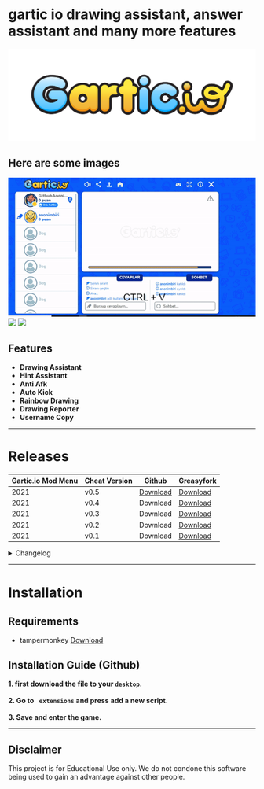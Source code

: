 # gartic io drawing assistant, answer assistant and many more features

![LOGO](./resimler/logo.png)


## Here are some images

![](./resimler/3.gif)
![](./resimler/2.gif)
![](./resimler/eski%20versiyon.gif)


## Features

- **Drawing Assistant**
- **Hint Assistant**
- **Anti Afk**
- **Auto Kick**
- **Rainbow Drawing**
- **Drawing Reporter**
- **Username Copy**




-----------------------
# Releases
| Gartic.io Mod Menu| Cheat Version | Github | Greasyfork |
|----------------------------|-------------|-----------------|-----------------|
| 2021 | v0.5 | [Download](	https://github.com/anonimbiri/gartic.io-hack/raw/main/script/gartic.io%20mod%20menu.user.js) | [Download](https://greasyfork.org/tr/scripts/429227-gartic-io-mod-menu) |
| 2021 | v0.4 | Download | [Download](https://greasyfork.org/tr/scripts/429227-gartic-io-mod-menu?version=969051) |
| 2021 | v0.3 | Download | [Download](https://greasyfork.org/tr/scripts/429227-gartic-io-mod-menu?version=955577) |
| 2021 | v0.2 | Download | [Download](https://greasyfork.org/tr/scripts/429227-gartic-io-mod-menu/code?version=949820) |
| 2021 | v0.1 | Download | [Download](https://greasyfork.org/tr/scripts/429227-gartic-io-mod-menu?version=949447) |

<details>
  <summary> Changelog </summary>
  <details>
     <summary> v0.6 </summary>
  <ul> <li> There was a problem with booting fixed </li> </ul>
      </details>
   <details>
    <summary> v0.5 </summary>
  <ul> <li> Auto Answer </li> </ul>
    <ul> <li> menu interface language feature </li> </ul>
     <ul> <li> menu interface fix </li> </ul>
      <ul> <li> I added a small button for mobile, but it has not been tried, it may work stable </li> </ul>
      </details>
   <details>
     <summary> v0.4 </summary>
  <ul> <li> azerbaijan language (no full words added yet) </li> </ul>
    <ul> <li> Fixed the issue of not being able to enter the room when changing rooms </li> </ul>
     <ul> <li> important note: I will work on the problem that the buttons do not appear on mobile, I will fix it soon </li> </ul>
      </details>
   <details>
  <summary> v0.3 </summary>
  <ul> <li> Fixed page refresh issue when opening </li> </ul>
    <ul> <li> image is not full size now it will be full size and right in the middle (drawing area) </li> </ul>
     <ul> <li> New words have been added for the Turkish language, continuing to be added </li> </ul>
      </details>
   <details>
  <summary> v0.2 </summary>
  <ul> <li> if you click the button it will be red </li> </ul>
    <img src="https://i.imgur.com/i1uDZab.png">
    <ul> <li> if you type that word it will be green </li> </ul>
    <img src="https://i.imgur.com/WKLnWMe.png">
      </details>
</details>
    


-----------------------
# Installation
## Requirements 
- tampermonkey [Download](https://www.tampermonkey.net "click to download")

## Installation Guide (Github)
**1. first download the file to your `desktop`.**\
\
**2. Go to ` extensions` and press add a new script.**\
\
**3. Save and enter the game.**

    


-----------------------
## Disclaimer 
This project is for Educational Use only. We do not condone this software being used to gain an advantage against other people.
